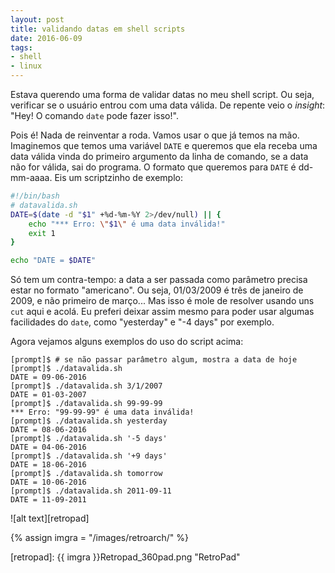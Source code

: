 ```yaml
---
layout: post
title: validando datas em shell scripts
date: 2016-06-09
tags:
- shell
- linux
---
```

Estava querendo uma forma de validar datas no meu shell script. Ou seja, verificar se o usuário entrou com uma data válida. De repente veio o *insight*: "Hey! O comando `date` pode fazer isso!".

Pois é! Nada de reinventar a roda. Vamos usar o que já temos na mão. Imaginemos que temos uma variável `DATE` e queremos que ela receba uma data válida vinda do primeiro argumento da linha de comando, se a data não for válida, sai do programa. O formato que queremos para `DATE` é dd-mm-aaaa. Eis um scriptzinho de exemplo:

```bash
#!/bin/bash
# datavalida.sh
DATE=$(date -d "$1" +%d-%m-%Y 2>/dev/null) || {
    echo "*** Erro: \"$1\" é uma data inválida!"
    exit 1
}

echo "DATE = $DATE"
```

Só tem um contra-tempo: a data a ser passada como parâmetro precisa estar no formato "americano". Ou seja, 01/03/2009 é três de janeiro de 2009, e não primeiro de março... Mas isso é mole de resolver usando uns `cut` aqui e acolá. Eu preferi deixar assim mesmo para poder usar algumas facilidades do `date`, como "yesterday" e "-4 days" por exemplo.

Agora vejamos alguns exemplos do uso do script acima:

```
[prompt]$ # se não passar parâmetro algum, mostra a data de hoje
[prompt]$ ./datavalida.sh
DATE = 09-06-2016
[prompt]$ ./datavalida.sh 3/1/2007
DATE = 01-03-2007
[prompt]$ ./datavalida.sh 99-99-99
*** Erro: "99-99-99" é uma data inválida!
[prompt]$ ./datavalida.sh yesterday
DATE = 08-06-2016
[prompt]$ ./datavalida.sh '-5 days'
DATE = 04-06-2016
[prompt]$ ./datavalida.sh '+9 days'
DATE = 18-06-2016
[prompt]$ ./datavalida.sh tomorrow
DATE = 10-06-2016
[prompt]$ ./datavalida.sh 2011-09-11
DATE = 11-09-2011
```



![alt text][retropad]

{% assign imgra = "/images/retroarch/" %}

[retropad]: {{ imgra }}Retropad_360pad.png "RetroPad"
